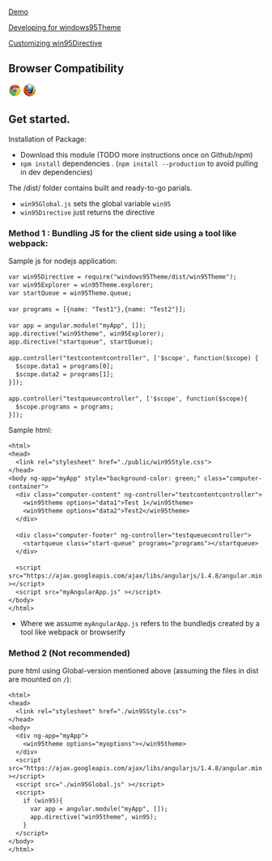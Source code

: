 [Demo](https://aml2732.github.io/windows95Theme/)

[Developing for windows95Theme](https://github.com/aml2732/windows95Theme/blob/master/docs/makingChangesToSrc.md)

[Customizing win95Directive](https://github.com/aml2732/windows95Theme/blob/master/docs/directiveArguments.md)

## Browser Compatibility
![alt chrome supported](https://raw.githubusercontent.com/aml2732/windows95Theme/master/docs/images/chrome.png)
![alt firefox supported](https://raw.githubusercontent.com/aml2732/windows95Theme/master/docs/images/firefox.png)

## Get started.   
Installation of Package:
 * Download this module (TODO more instructions once on Github/npm)
 * `npm install` dependencies . (`npm install --production` to avoid pulling in dev dependencies)

The /dist/ folder contains built and ready-to-go parials.
 * `win95Global.js` sets the global variable `win95`
 * `win95Directive` just returns the directive

### Method 1 : Bundling JS for the client side using a tool like webpack:
 Sample js for nodejs application:
 ```
 var win95Directive = require("windows95Theme/dist/win95Theme");
 var win95Explorer = win95Theme.explorer;
 var startQueue = win95Theme.queue;

 var programs = [{name: "Test1"},{name: "Test2"}];

 var app = angular.module("myApp", []);
 app.directive("win95theme", win95Explorer);
 app.directive("startqueue", startQueue);

 app.controller("testcontentcontroller", ['$scope', function($scope) {
   $scope.data1 = programs[0];
   $scope.data2 = programs[1];
 }]);

 app.controller("testqueuecontroller", ['$scope', function($scope){
   $scope.programs = programs;
 }]);

 ```
 Sample html:
 ```
 <html>
 <head>
   <link rel="stylesheet" href="./public/win95Style.css">
 </head>
 <body ng-app="myApp" style="background-color: green;" class="computer-container">
   <div class="computer-content" ng-controller="testcontentcontroller">
     <win95theme options="data1">Test 1</win95theme>
     <win95theme options="data2">Test2</win95theme>
   </div>

   <div class="computer-footer" ng-controller="testqueuecontroller">
     <startqueue class="start-queue" programs="programs"></startqueue>
   </div>

   <script src="https://ajax.googleapis.com/ajax/libs/angularjs/1.4.8/angular.min.js" ></script>
   <script src="myAngularApp.js" ></script>
 </body>
 </html>

 ```
 * Where we assume `myAngularApp.js` refers to the bundledjs created by a tool like webpack or browserify

### Method 2 (Not recommended)
 pure html using Global-version mentioned above (assuming the files in dist are mounted on `/`):
 ```
 <html>
 <head>
   <link rel="stylesheet" href="./win95Style.css">
 </head>
 <body>
   <div ng-app="myApp">
     <win95theme options="myoptions"></win95theme>
   </div>
   <script src="https://ajax.googleapis.com/ajax/libs/angularjs/1.4.8/angular.min.js" ></script>
   <script src="./win95Global.js" ></script>
   <script>
     if (win95){
       var app = angular.module("myApp", []);
       app.directive("win95theme", win95);
     }
   </script>
 </body>
 </html>
 ```
